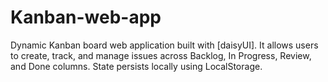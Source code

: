 # Kanban-web-app
 Dynamic Kanban board web application built with [daisyUI]. It allows users to create, track, and manage issues across Backlog, In Progress, Review, and Done columns. State persists locally using LocalStorage.
